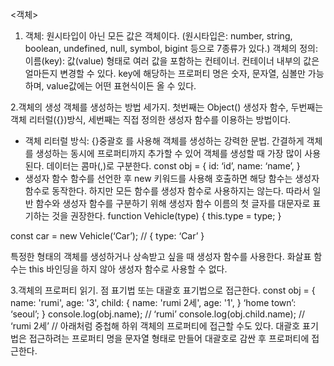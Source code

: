 <객체>

1. 객체: 원시타입이 아닌 모든 값은 객체이다.
   (원시타입은: number, string, boolean, undefined, null, symbol, bigint 등으로 7종류가 있다.)
   객체의 정의: 이름(key): 값(value) 형태로 여러 값을 포함하는 컨테이너. 컨테이너 내부의 값은 얼마든지 변경할 수 있다.
   key에 해당하는 프로퍼티 명은 숫자, 문자열, 심볼만 가능하며, value값에는 어떤 표현식이든 올 수 있다.

2.객체의 생성
객체를 생성하는 방법 세가지. 첫번째는 Object() 생성자 함수, 두번째는 객체 리터럴({})방식, 세번째는 직접 정의한 생성자 함수를 이용하는 방법이다.

- 객체 리터럴 방식: {}중괄호 를 사용해 객체를 생성하는 강력한 문법. 간결하게 객체를 생성하는 동시에 프로퍼티까지 추가할 수 있어 객체를 생성할 때 가장 많이 사용된다.
  데이터는 콤마(,)로 구분한다.
  const obj = {
  id: ‘id’,
  name: ‘name’,
  }
- 생성자 함수
  함수를 선언한 후 new 키워드를 사용해 호출하면 해당 함수는 생성자 함수로 동작한다. 하지만 모든 함수를 생성자 함수로 사용하지는 않는다. 따라서 일반 함수와 생성자 함수를 구분하기 위해 생성자 함수 이름의 첫 글자를 대문자로 표기하는 것을 권장한다.
  function Vehicle(type) {
  this.type = type;
  }

const car = new Vehicle(‘Car’); // { type: ‘Car’ }

특정한 형태의 객체를 생성하거나 상속받고 싶을 때 생성자 함수를 사용한다.
화살표 함수는 this 바인딩을 하지 않아 생성자 함수로 사용할 수 없다.

3.객체의 프로퍼티 읽기.
점 표기법 또는 대괄호 표기법으로 접근한다.
const obj = {
name: 'rumi',
age: '3',
child: {
name: 'rumi 2세',
age: '1',
}
‘home town’: ‘seoul’;
}
console.log(obj.name); // ‘rumi’
console.log(obj.child.name); // ‘rumi 2세’
// 아래처럼 중첩해 하위 객체의 프로퍼티에 접근할 수도 있다.
대괄호 표기법은 접근하려는 프로퍼티 명을 문자열 형태로 만들어 대괄호로 감싼 후 프로퍼티에 접근한다.
